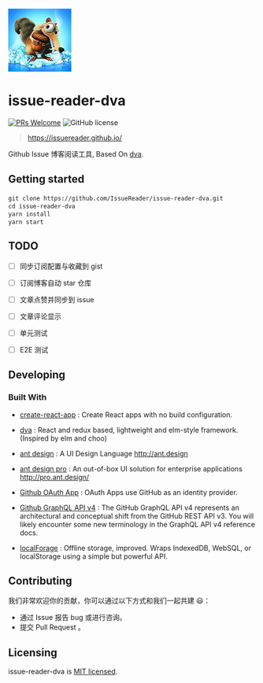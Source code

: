 
![issue-reader-dva](./images/logo128x128.png)

# issue-reader-dva
[![PRs Welcome](https://img.shields.io/badge/PRs-welcome-brightgreen.svg?style=flat-square)](http://makeapullrequest.com)
![GitHub license](https://img.shields.io/badge/license-MIT-blue.svg?style=flat-square)

> https://issuereader.github.io/

Github Issue 博客阅读工具, Based On [dva](https://github.com/dvajs/dva).

## Getting started

```
git clone https://github.com/IssueReader/issue-reader-dva.git
cd issue-reader-dva
yarn install
yarn start
```

## TODO

* [ ] 同步订阅配置与收藏到 gist
* [ ] 订阅博客自动 star 仓库
* [ ] 文章点赞并同步到 issue
* [ ] 文章评论显示
* [ ] 单元测试
* [ ] E2E 测试


## Developing

### Built With

* [create-react-app](https://github.com/facebook/create-react-app) : Create React apps with no build configuration.

* [dva](https://github.com/dvajs/dva) : React and redux based, lightweight and elm-style framework. (Inspired by elm and choo)

* [ant design](https://github.com/ant-design/ant-design) : A UI Design Language http://ant.design

* [ant design pro](https://github.com/ant-design/ant-design-pro) : An out-of-box UI solution for enterprise applications http://pro.ant.design/

* [Github OAuth App](https://developer.github.com/apps/building-oauth-apps/) : OAuth Apps use GitHub as an identity provider.

* [Github GraphQL API v4](https://developer.github.com/v4/) : The GitHub GraphQL API v4 represents an architectural and conceptual shift from the GitHub REST API v3. You will likely encounter some new terminology in the GraphQL API v4 reference docs.

* [localForage](https://github.com/localForage/localForage) : Offline storage, improved. Wraps IndexedDB, WebSQL, or localStorage using a simple but powerful API.


## Contributing

我们非常欢迎你的贡献，你可以通过以下方式和我们一起共建 😃：
* 通过 Issue 报告 bug 或进行咨询。
* 提交 Pull Request 。

## Licensing

issue-reader-dva is [MIT licensed](./LICENSE).

